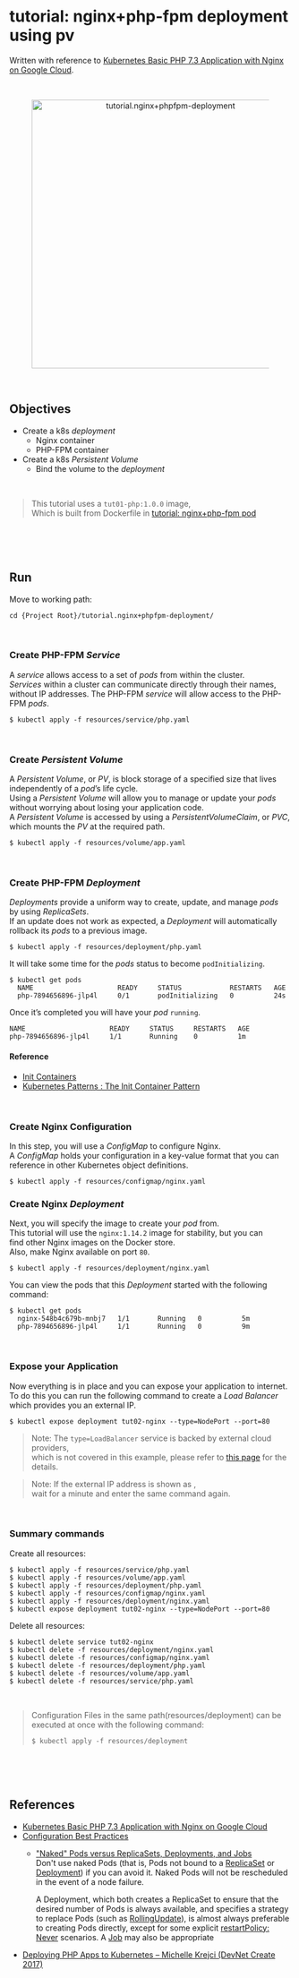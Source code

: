 # tutorial: nginx+php-fpm deployment using pv  

Written with reference to [Kubernetes Basic PHP 7.3 Application with Nginx on Google Cloud](https://www.cloudbooklet.com/kubernetes-basic-php-application-with-nginx-on-google-cloud/).  

<br/>

<figure>
<div style="text-align:center">
  <a href="https://drive.google.com/uc?export=view&id=1QpH2nVmUOwrx9nfv3S0QJKeilWSb9ClO">
  <img src="https://drive.google.com/uc?export=view&id=1QpH2nVmUOwrx9nfv3S0QJKeilWSb9ClO" style="width: 480px; max-width: 100%; height: auto" title="tutorial.nginx+phpfpm-deployment" />
  </a>
</div>
</figure>

<br/>

## Objectives  
* Create a k8s *deployment*  
  * Nginx container  
  * PHP-FPM container  
* Create a k8s *Persistent Volume*  
  * Bind the volume to the *deployment*  

<br/>

> This tutorial uses a `tut01-php:1.0.0` image,  
> Which is built from Dockerfile in [tutorial: nginx+php-fpm pod](../tutorial.nginx+phpfpm-pod/README.md)   
 
<br/><br/><br/>

## Run  

Move to working path:  
  ```shell
  cd {Project Root}/tutorial.nginx+phpfpm-deployment/  
  ```

<br/>

### Create PHP-FPM *Service*  
A *service* allows access to a set of *pods* from within the cluster.  
*Services* within a cluster can communicate directly through their names,  
without IP addresses. The PHP-FPM *service* will allow access to the PHP-FPM *pods*.  
  ```shell
  $ kubectl apply -f resources/service/php.yaml
  ```

<br/>

### Create *Persistent Volume*  
A *Persistent Volume*, or *PV*, is block storage of a specified size that lives   
independently of a *pod*’s life cycle.  
Using a *Persistent Volume* will allow you to manage or update your *pods*  
without worrying about losing your application code.  
A *Persistent Volume* is accessed by using a *PersistentVolumeClaim*, or *PVC*,  
which mounts the *PV* at the required path.  
  ```shell
  $ kubectl apply -f resources/volume/app.yaml
  ```

<br/>

### Create PHP-FPM *Deployment*  
*Deployments* provide a uniform way to create, update, and manage *pods*  
by using *ReplicaSets*.  
If an update does not work as expected, a *Deployment* will automatically  
rollback its *pods* to a previous image.  
  ```shell
  $ kubectl apply -f resources/deployment/php.yaml
  ```

It will take some time for the *pods* status to become `podInitializing`.  
  ```shell
  $ kubectl get pods
    NAME                     READY     STATUS            RESTARTS   AGE
    php-7894656896-jlp4l     0/1       podInitializing   0          24s
  ```

Once it’s completed you will have your *pod* `running`.
  ```shell
  NAME                     READY     STATUS     RESTARTS   AGE
  php-7894656896-jlp4l     1/1       Running    0          1m
  ```

#### Reference  
* [Init Containers](https://kubernetes.io/docs/concepts/workloads/pods/init-containers/)  
* [Kubernetes Patterns : The Init Container Pattern](https://www.magalix.com/blog/kubernetes-patterns-the-init-container-pattern)  

<br/>

### Create Nginx Configuration  
In this step, you will use a *ConfigMap* to configure Nginx.  
A *ConfigMap* holds your configuration in a key-value format that you can  
reference in other Kubernetes object definitions.  
  ```shell
  $ kubectl apply -f resources/configmap/nginx.yaml
  ```

### Create Nginx *Deployment*  
Next, you will specify the image to create your *pod* from.  
This tutorial will use the `nginx:1.14.2` image for stability, but you can  
find other Nginx images on the Docker store.  
Also, make Nginx available on port `80`.  
  ```shell
  $ kubectl apply -f resources/deployment/nginx.yaml
  ```

You can view the pods that this *Deployment* started with the following command:  
  ```shell
  $ kubectl get pods
    nginx-548b4c679b-mnbj7   1/1       Running   0          5m
    php-7894656896-jlp4l     1/1       Running   0          9m  
  ```
<br/>

### Expose your Application  
Now everything is in place and you can expose your application to internet.  
To do this you can run the following command to create a *Load Balancer*  
which provides you an external IP.  
```shell
$ kubectl expose deployment tut02-nginx --type=NodePort --port=80
```

> Note: The `type=LoadBalancer` service is backed by external cloud providers,  
> which is not covered in this example, please refer to [this page](https://kubernetes.io/docs/concepts/services-networking/service/#loadbalancer) for the details.
 
> Note: If the external IP address is shown as <pending>,  
> wait for a minute and enter the same command again. 

<br/>

### Summary commands  
Create all resources:   
  ```shell
  $ kubectl apply -f resources/service/php.yaml
  $ kubectl apply -f resources/volume/app.yaml
  $ kubectl apply -f resources/deployment/php.yaml
  $ kubectl apply -f resources/configmap/nginx.yaml
  $ kubectl apply -f resources/deployment/nginx.yaml
  $ kubectl expose deployment tut02-nginx --type=NodePort --port=80
  ```

Delete all resources:   
  ```shell
  $ kubectl delete service tut02-nginx
  $ kubectl delete -f resources/deployment/nginx.yaml
  $ kubectl delete -f resources/configmap/nginx.yaml
  $ kubectl delete -f resources/deployment/php.yaml
  $ kubectl delete -f resources/volume/app.yaml
  $ kubectl delete -f resources/service/php.yaml
  ```

<br/>

> Configuration Files in the same path(resources/deployment) can be  
> executed at once with the following command:  
> ```shell
> $ kubectl apply -f resources/deployment
> ```

<br/><br/><br/>

## References  
* [Kubernetes Basic PHP 7.3 Application with Nginx on Google Cloud](https://www.cloudbooklet.com/kubernetes-basic-php-application-with-nginx-on-google-cloud/)  
* [Configuration Best Practices](https://kubernetes.io/docs/concepts/configuration/overview/)  
  * ["Naked" Pods versus ReplicaSets, Deployments, and Jobs](https://kubernetes.io/docs/concepts/configuration/overview/#naked-pods-vs-replicasets-deployments-and-jobs)  
    Don't use naked Pods (that is, Pods not bound to a [ReplicaSet](https://kubernetes.io/docs/concepts/workloads/controllers/replicaset/) or [Deployment](https://kubernetes.io/docs/concepts/workloads/controllers/deployment/)) if you can avoid it. Naked Pods will not be rescheduled in the event of a node failure.

    A Deployment, which both creates a ReplicaSet to ensure that the desired number of Pods is always available, and specifies a strategy to replace Pods (such as [RollingUpdate](https://kubernetes.io/docs/concepts/workloads/controllers/deployment/#rolling-update-deployment)), is almost always preferable to creating Pods directly, except for some explicit [restartPolicy: Never](https://kubernetes.io/docs/concepts/workloads/pods/pod-lifecycle/#restart-policy) scenarios. A [Job](https://kubernetes.io/docs/concepts/workloads/controllers/job/) may also be appropriate
* [Deploying PHP Apps to Kubernetes – Michelle Krejci (DevNet Create 2017)](https://www.youtube.com/watch?v=au_CSyYR5lc)  